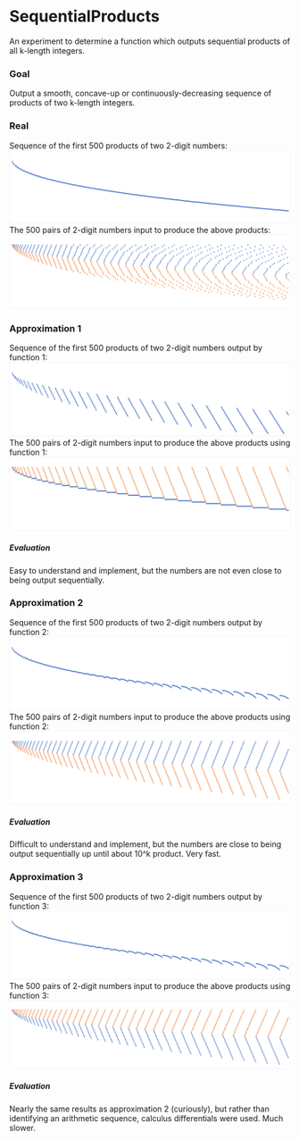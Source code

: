 # SequentialProducts
An experiment to determine a function which outputs sequential products of all k-length integers.

### Goal

Output a smooth, concave-up or continuously-decreasing sequence of products of two k-length integers.

### Real

Sequence of the first 500 products of two 2-digit numbers:
![Real Output](/ProductOutputReal.png)
The 500 pairs of 2-digit numbers input to produce the above products:
![Real Input](/ProductInputReal.png)

### Approximation 1

Sequence of the first 500 products of two 2-digit numbers output by function 1:
![Approximation 1 Output](/ProductOutputApproximation1.png)
The 500 pairs of 2-digit numbers input to produce the above products using function 1:
![Approximation 1 Input](/ProductInputApproximation1.png)

##### Evaluation

Easy to understand and implement, but the numbers are not even close to being output sequentially.

### Approximation 2

Sequence of the first 500 products of two 2-digit numbers output by function 2:
![Approximation 2 Output](/ProductOutputApproximation2.png)
The 500 pairs of 2-digit numbers input to produce the above products using function 2:
![Approximation 2 Input](/ProductInputApproximation2.png)

##### Evaluation

Difficult to understand and implement, but the numbers are close to being output sequentially up until about 10^k product. Very fast.

### Approximation 3

Sequence of the first 500 products of two 2-digit numbers output by function 3:
![Approximation 3 Output](/ProductOutputApproximation3.png)
The 500 pairs of 2-digit numbers input to produce the above products using function 3:
![Approximation 3 Input](/ProductInputApproximation3.png)

##### Evaluation

Nearly the same results as approximation 2 (curiously), but rather than identifying an arithmetic sequence, calculus differentials were used. Much slower.
